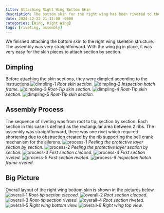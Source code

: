 ```yaml
---
title: Attaching Right Wing Bottom Skin
description: The bottom skin for the right wing has been riveted to the skeleton structure.
date: 2024-12-22 21:13:00 -0600
categories: [Wing, Right Wing]
tags: [riveting, assembly]
---
```


We finished attaching the bottom skin to the right wing skeleton structure. The assembly was very straightforward. With the wing jig in place, it was very easy for the skin pieces to attach section by section.

## Dimpling
Before attaching the skin sections, they were dimpled according to the instructions
![dimpling-1](/assets/img/posts/wing/right/bottom-skin-dimpling-1.jpg)
_Root skin section._
![dimpling-2](/assets/img/posts/wing/right/bottom-skin-dimpling-2.jpg)
_Inspection hatch frame._
![dimpling-3](/assets/img/posts/wing/right/bottom-skin-dimpling-3.jpg)
_Root-Tip skin section._
![dimpling-4](/assets/img/posts/wing/right/bottom-skin-dimpling-4.jpg)
_Root-Tip skin section._
![dimpling-5](/assets/img/posts/wing/right/bottom-skin-dimpling-5.jpg)
_Root-Tip skin section._


## Assembly Process
The sequence of riveting was from root to tip, section by section. Each section in this case is defined as the rectangular area between 2 ribs. The assembly was straightforward, there was one rivet which required shortening due to obstruction created by the rib supporting the bell crank mechanism for the ailerons.
![process-1](/assets/img/posts/wing/right/bottom-skin-assembly-process-1.jpg)
_Peeling the protective layer section by section._
![process-2](/assets/img/posts/wing/right/bottom-skin-assembly-process-2.jpg)
_Peeling the protective layer section by section._
![process-3](/assets/img/posts/wing/right/bottom-skin-assembly-process-3.jpg)
_First section clecoed._
![process-4](/assets/img/posts/wing/right/bottom-skin-assembly-process-4.jpg)
_First section riveted._
![process-5](/assets/img/posts/wing/right/bottom-skin-assembly-process-5.jpg)
_First section riveted._
![process-6](/assets/img/posts/wing/right/bottom-skin-assembly-process-6.jpg)
_Inspection hatch frame riveted._

## Big Picture
Overall layout of the right wing bottom skin is shown in the pictures below.
![overall-1](/assets/img/posts/wing/right/bottom-skin-overall-1.jpg)
_Root-tip section clecoed._
![overall-2](/assets/img/posts/wing/right/bottom-skin-overall-2.jpg)
_Root section clecoed._
![overall-3](/assets/img/posts/wing/right/bottom-skin-overall-3.jpg)
_Root-tip section riveted._
![overall-4](/assets/img/posts/wing/right/bottom-skin-overall-4.jpg)
_Root section riveted._
![overall-5](/assets/img/posts/wing/right/bottom-skin-overall-5.jpg)
_Right wing bottom view._
![overall-6](/assets/img/posts/wing/right/bottom-skin-overall-6.jpg)
_Right wing top view._
